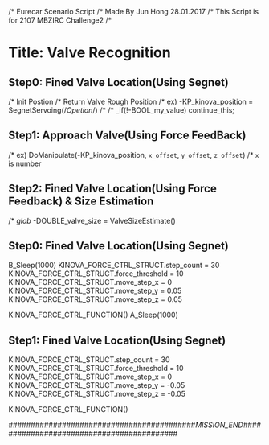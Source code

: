 /* Eurecar Scenario Script 
/* Made By Jun Hong 28.01.2017
/* This Script is for 2107 MBZIRC Challenge2
/*

# Title: Valve Recognition

## Step0: Fined Valve Location(Using Segnet)

/* Init Postion
/* Return Valve Rough Position 
/* ex) -KP_kinova_position = SegnetServoing(/*Opetion*/)
/*
/* _if(!-BOOL_my_value) continue_this;
## Step1: Approach Valve(Using Force FeedBack)

/* ex) DoManipulate(-KP_kinova_position, `x_offset`, `y_offset`, `z_offset`)
/* `x` is number

## Step2: Fined Valve Location(Using Force Feedback) & Size Estimation

/* _glob_ -DOUBLE_valve_size =  ValveSizeEstimate()

## Step0: Fined Valve Location(Using Segnet)
B_Sleep(1000)
KINOVA_FORCE_CTRL_STRUCT.step_count = 30
KINOVA_FORCE_CTRL_STRUCT.force_threshold = 10
KINOVA_FORCE_CTRL_STRUCT.move_step_x = 0
KINOVA_FORCE_CTRL_STRUCT.move_step_y = 0.05
KINOVA_FORCE_CTRL_STRUCT.move_step_z = 0.05

KINOVA_FORCE_CTRL_FUNCTION()
A_Sleep(1000)
## Step1: Fined Valve Location(Using Segnet)

KINOVA_FORCE_CTRL_STRUCT.step_count = 30
KINOVA_FORCE_CTRL_STRUCT.force_threshold = 10
KINOVA_FORCE_CTRL_STRUCT.move_step_x = 0
KINOVA_FORCE_CTRL_STRUCT.move_step_y = -0.05
KINOVA_FORCE_CTRL_STRUCT.move_step_z = -0.05

KINOVA_FORCE_CTRL_FUNCTION()

##########################################_MISSION_END_##########################################
